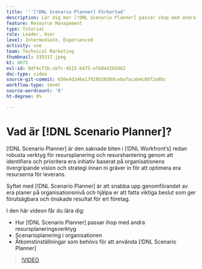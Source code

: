 ```yaml
---
title: '''[!DNL Scenario Planner] Förkortad'
description: Lär dig mer [!DNL Scenario Planner] passar ihop med andra resursplaneringsverktyg. Lär dig sedan hur du konfigurerar [!DNL Scenario Planner].
feature: Resource Management
type: Tutorial
role: Leader, User
level: Intermediate, Experienced
activity: use
team: Technical Marketing
thumbnail: 335317.jpeg
kt: 9075
exl-id: 8df4cf3b-c6fc-4515-b475-efb8442b5962
doc-type: video
source-git-commit: 650e4d346e1792863930dcebafacab4c88f2a8bc
workflow-type: tm+mt
source-wordcount: '0'
ht-degree: 0%

---
```


# Vad är [!DNL Scenario Planner]?

[!DNL Scenario Planner] är den saknade biten i [!DNL Workfront’s] redan robusta verktyg för resursplanering och resurshantering genom att identifiera och prioritera era initiativ baserat på organisationens övergripande vision och strategi innan ni gräver in för att optimera era resurserna för leverans.

Syftet med [!DNL Scenario Planner] är att snabba upp genomförandet av era planer på organisationsnivå och hjälpa er att fatta viktiga beslut som ger förutsägbara och önskade resultat för ert företag.

I den här videon får du lära dig:

* Hur [!DNL Scenario Planner] passar ihop med andra resursplaneringsverktyg
* Scenarioplanering i organisationen
* Åtkomstinställningar som behövs för att använda [!DNL Scenario Planner]

>[!VIDEO](https://video.tv.adobe.com/v/335317/?quality=12&learn=on)
